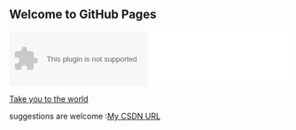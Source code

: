 ## Welcome to GitHub Pages

<div style="background:white">
    <embed wmode="transparent" src="http://chabudai.sakura.ne.jp/blogparts/honehoneclock/honehone_clock_tr.swf" quality="high" bgcolor="#ffffff" width="250" height="100" align="middle" allowscriptaccess="always" >
</div>

[Take you to the world](http://echarts.baidu.com/echarts2/x/doc/example/map3d_sun.html)

suggestions are welcome :[My CSDN URL](http://blog.csdn.net/lao4j)


